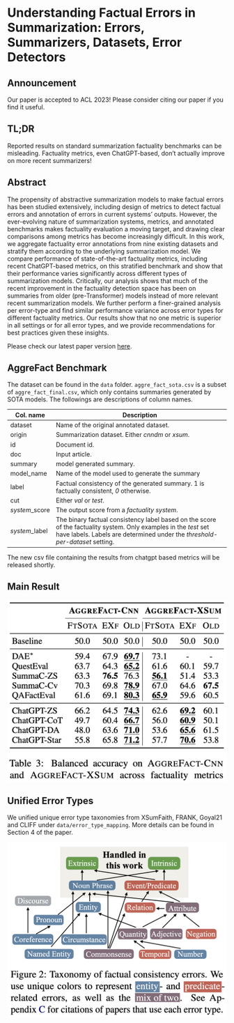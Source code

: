 # Understanding Factual Errors in Summarization: Errors, Summarizers, Datasets, Error Detectors

## Announcement

Our paper is accepted to ACL 2023! Please consider citing our paper if you find it useful.

## TL;DR

Reported results on standard summarization factuality benchmarks can be misleading. Factuality metrics, even ChatGPT-based, don’t actually improve on more recent summarizers!

## Abstract

The propensity of abstractive summarization models to make factual errors has been studied extensively, including design of metrics to detect factual errors and annotation of errors in current systems’ outputs. However, the ever-evolving nature of summarization systems, metrics, and annotated benchmarks makes factuality evaluation a moving target, and drawing clear comparisons among metrics has become increasingly difficult. In this work, we aggregate factuality error annotations from nine existing datasets and stratify them according to the underlying summarization model. We compare performance of state-of-the-art factuality metrics, including recent ChatGPT-based metrics, on this stratified benchmark and show that their performance varies significantly across different types of summarization models. Critically, our analysis shows that much of the recent improvement in the factuality detection space has been on summaries from older (pre-Transformer) models instead of more relevant recent summarization models. We further perform a finer-grained analysis per error-type and find similar performance variance across error types for different factuality metrics. Our results show that no one metric is superior in all settings or for all error types, and we provide recommendations for best practices given these insights.

Please check our latest paper version [here](https://arxiv.org/pdf/2205.12854.pdf).

## AggreFact Benchmark

The dataset can be found in the `data` folder. `aggre_fact_sota.csv` is a subset of `aggre_fact_final.csv`, which only contains summaries generated by SOTA models. The followings are descriptions of column names.

|Col. name | Description |
|--|--|
|dataset|Name of the original annotated dataset.|
|origin | Summarization dataset. Either *cnndm* or *xsum*. |
|id| Document id.|
|doc| Input article. |
|summary| model generated summary.|
|model_name| Name of the model used to generate the summary|
|label|Factual consistency of the generated summary. 1 is factually consistent, *0* otherwise.|
|cut| Either *val* or *test*.|
|*system*_score| The output score from a *factuality system*.|
|*system*_label| The binary factual consistency label based on the score of the factuality system. Only examples in the *test* set have labels. Labels are determined under the *threshold-per-dataset* setting.

The new csv file containing the results from chatgpt based metrics will be released shortly.

## Main Result

<img src="images/model_compare.png" width="600">

## Unified Error Types

We unified unique error type taxonomies from XSumFaith, FRANK, Goyal21 and CLIFF under `data/error_type_mapping`. More details can be found in Section 4 of the paper.

<img src="images/error_mapping.png" width="600">